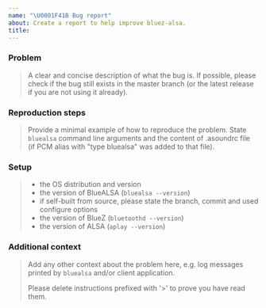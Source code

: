 ```yaml
---
name: "\U0001F41B Bug report"
about: Create a report to help improve bluez-alsa.
title:
---
```


### Problem

> A clear and concise description of what the bug is.
> If possible, please check if the bug still exists in the master branch (or
> the latest release if you are not using it already).

### Reproduction steps

> Provide a minimal example of how to reproduce the problem. State `bluealsa`
> command line arguments and the content of .asoundrc file (if PCM alias with
> "type bluealsa" was added to that file).

### Setup

> - the OS distribution and version
> - the version of BlueALSA (`bluealsa --version`)
> - if self-built from source, please state the branch, commit and used configure options
> - the version of BlueZ (`bluetoothd --version`)
> - the version of ALSA (`aplay --version`)

### Additional context

> Add any other context about the problem here, e.g. log messages printed by
> `bluealsa` and/or client application.
>
> Please delete instructions prefixed with '>' to prove you have read them.
